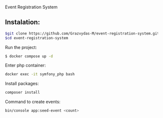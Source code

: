 Event Registration System

Instalation:
------
```bash
$git clone https://github.com/Grazvydas-M/event-registration-system.git
$cd event-registration-system
```
Run the project:

```bash
$ docker compose up -d
```
Enter php container:
```bash
docker exec -it symfony_php bash
```
Install packages:
```bash
composer install
```
Command to create events:
```bash
bin/console app:seed-event <count>
```
